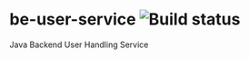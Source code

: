 # be-user-service ![Build status](https://github.com/notabarista/be-user-service/actions/workflows/be_user_service.yml/badge.svg?branch=master)
Java Backend User Handling Service
